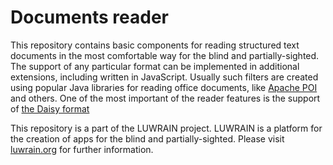 
# Documents reader

This repository contains basic components for reading structured text documents
in the most comfortable way for  the blind and partially-sighted.
The support of any particular format  can be implemented in additional extensions,
including written in JavaScript.
Usually such filters are created using popular Java libraries for reading office documents, like [Apache POI](https://poi.apache.org/) and others.
One of the most important of the reader features is the support of [the Daisy format](https://en.wikipedia.org/wiki/DAISY_Digital_Talking_Book)

This repository is a part of the LUWRAIN project.
LUWRAIN is a platform for the creation of apps for the blind and partially-sighted.
Please visit [luwrain.org](http://luwrain.org/?lang=en) for further information.
